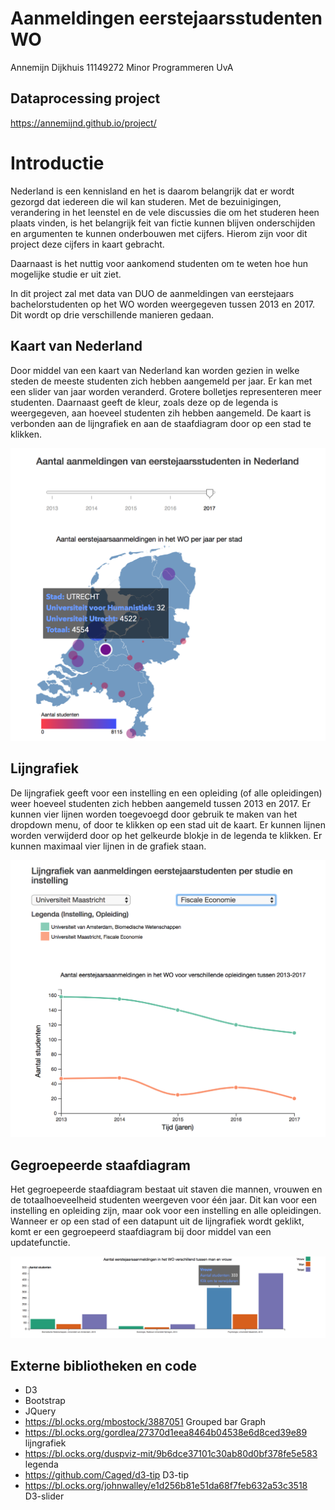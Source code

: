 # Aanmeldingen eerstejaarsstudenten WO
Annemijn Dijkhuis
11149272
Minor Programmeren UvA

## Dataprocessing project 
https://annemijnd.github.io/project/

# Introductie

Nederland is een kennisland en het is daarom belangrijk dat er wordt gezorgd dat iedereen die wil kan studeren.
Met de bezuinigingen, verandering in het leenstel en de vele discussies die om het studeren heen plaats vinden,
is het belangrijk feit van fictie kunnen blijven onderschijden en argumenten te kunnen onderbouwen met cijfers. 
Hierom zijn voor dit project deze cijfers in kaart gebracht. 

Daarnaast is het nuttig voor aankomend studenten om te weten hoe hun mogelijke studie er uit ziet. 

In dit project zal met data van DUO de aanmeldingen van eerstejaars bachelorstudenten op het WO worden weergegeven tussen 2013 en 2017. Dit wordt op drie verschillende manieren gedaan. 

## Kaart van Nederland

Door middel van een kaart van Nederland kan worden gezien in welke steden de meeste studenten zich hebben aangemeld per jaar.
Er kan met een slider van jaar worden veranderd. Grotere bolletjes representeren meer studenten. Daarnaast geeft de kleur, zoals deze op de legenda is weergegeven, aan hoeveel studenten zih hebben aangemeld. De kaart is verbonden aan de lijngrafiek en aan de staafdiagram door op een stad te klikken. 

![](doc/map.png)
        

## Lijngrafiek

De lijngrafiek geeft voor een instelling en een opleiding (of alle opleidingen) weer hoeveel studenten zich hebben aangemeld tussen 2013 en 2017. Er kunnen vier lijnen worden toegevoegd door gebruik te maken van het dropdown menu, of door te klikken op een stad uit de kaart. Er kunnen lijnen worden verwijderd door op het gelkeurde blokje in de legenda te klikken. Er kunnen maximaal vier lijnen in de grafiek staan.

![](doc/lineGraph.png)


## Gegroepeerde staafdiagram

Het gegroepeerde staafdiagram bestaat uit staven die mannen, vrouwen  en de totaalhoeveelheid studenten weergeven voor één jaar. Dit kan voor een instelling en opleiding zijn, maar ook voor een instelling en alle opleidingen. Wanneer er op een stad of een datapunt uit de lijngrafiek wordt geklikt, komt er een gegroepeerd staafdiagram bij door middel van een updatefunctie.

![](doc/barGraphs.png)

## Externe bibliotheken en code
* D3
* Bootstrap
* JQuery
* https://bl.ocks.org/mbostock/3887051 Grouped bar Graph
* https://bl.ocks.org/gordlea/27370d1eea8464b04538e6d8ced39e89 lijngrafiek
* https://bl.ocks.org/duspviz-mit/9b6dce37101c30ab80d0bf378fe5e583 legenda 
* https://github.com/Caged/d3-tip D3-tip
* https://bl.ocks.org/johnwalley/e1d256b81e51da68f7feb632a53c3518 D3-slider

